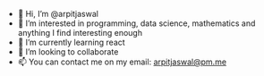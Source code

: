 - 👋 Hi, I’m @arpitjaswal
- 👀 I’m interested in programming, data science, mathematics and anything I find interesting enough
- 🌱 I’m currently learning react
- 💞️ I’m looking to collaborate
- 📫 You can contact me on my email: arpitjaswal@pm.me 
